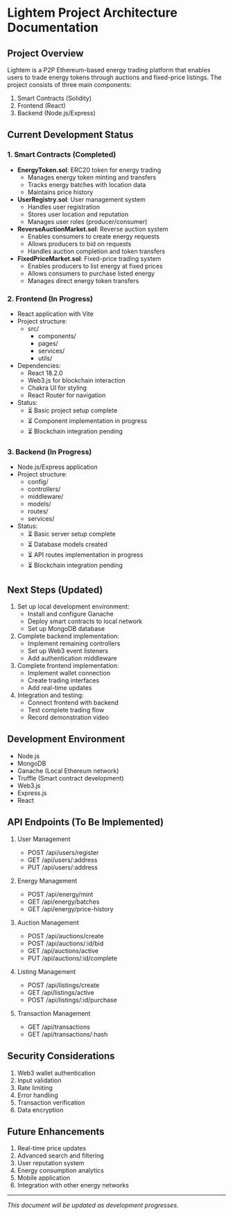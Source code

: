 # Lightem Project Architecture Documentation

## Project Overview
Lightem is a P2P Ethereum-based energy trading platform that enables users to trade energy tokens through auctions and fixed-price listings. The project consists of three main components:
1. Smart Contracts (Solidity)
2. Frontend (React)
3. Backend (Node.js/Express)

## Current Development Status

### 1. Smart Contracts (Completed)
- **EnergyToken.sol**: ERC20 token for energy trading
  - Manages energy token minting and transfers
  - Tracks energy batches with location data
  - Maintains price history
- **UserRegistry.sol**: User management system
  - Handles user registration
  - Stores user location and reputation
  - Manages user roles (producer/consumer)
- **ReverseAuctionMarket.sol**: Reverse auction system
  - Enables consumers to create energy requests
  - Allows producers to bid on requests
  - Handles auction completion and token transfers
- **FixedPriceMarket.sol**: Fixed-price trading system
  - Enables producers to list energy at fixed prices
  - Allows consumers to purchase listed energy
  - Manages direct energy token transfers

### 2. Frontend (In Progress)
- React application with Vite
- Project structure:
  - src/
    - components/
    - pages/
    - services/
    - utils/
- Dependencies:
  - React 18.2.0
  - Web3.js for blockchain interaction
  - Chakra UI for styling
  - React Router for navigation
- Status:
  - ⏳ Basic project setup complete
  - ⏳ Component implementation in progress
  - ⏳ Blockchain integration pending

### 3. Backend (In Progress)
- Node.js/Express application
- Project structure:
  - config/
  - controllers/
  - middleware/
  - models/
  - routes/
  - services/
- Status:
  - ⏳ Basic server setup complete
  - ⏳ Database models created
  - ⏳ API routes implementation in progress
  - ⏳ Blockchain integration pending

## Next Steps (Updated)
1. Set up local development environment:
   - Install and configure Ganache
   - Deploy smart contracts to local network
   - Set up MongoDB database
2. Complete backend implementation:
   - Implement remaining controllers
   - Set up Web3 event listeners
   - Add authentication middleware
3. Complete frontend implementation:
   - Implement wallet connection
   - Create trading interfaces
   - Add real-time updates
4. Integration and testing:
   - Connect frontend with backend
   - Test complete trading flow
   - Record demonstration video

## Development Environment
- Node.js
- MongoDB
- Ganache (Local Ethereum network)
- Truffle (Smart contract development)
- Web3.js
- Express.js
- React

## API Endpoints (To Be Implemented)
1. User Management
   - POST /api/users/register
   - GET /api/users/:address
   - PUT /api/users/:address

2. Energy Management
   - POST /api/energy/mint
   - GET /api/energy/batches
   - GET /api/energy/price-history

3. Auction Management
   - POST /api/auctions/create
   - POST /api/auctions/:id/bid
   - GET /api/auctions/active
   - PUT /api/auctions/:id/complete

4. Listing Management
   - POST /api/listings/create
   - GET /api/listings/active
   - POST /api/listings/:id/purchase

5. Transaction Management
   - GET /api/transactions
   - GET /api/transactions/:hash

## Security Considerations
1. Web3 wallet authentication
2. Input validation
3. Rate limiting
4. Error handling
5. Transaction verification
6. Data encryption

## Future Enhancements
1. Real-time price updates
2. Advanced search and filtering
3. User reputation system
4. Energy consumption analytics
5. Mobile application
6. Integration with other energy networks

---
*This document will be updated as development progresses.* 